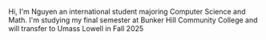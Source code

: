 Hi,
I'm Nguyen an international student majoring Computer Science and Math. I'm studying my final semester at Bunker Hill Community College and will transfer to Umass Lowell in Fall 2025
